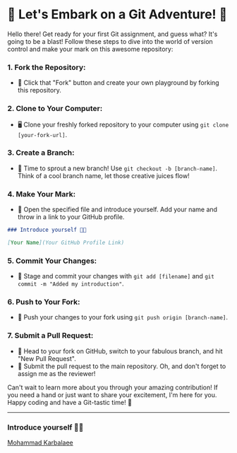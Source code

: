 # 🚀 Let's Embark on a Git Adventure! 🚀

Hello there! Get ready for your first Git assignment, and guess what? It's going to be a blast! Follow these steps to dive into the world of version control and make your mark on this awesome repository:

### 1. **Fork the Repository:**
   - 🍴 Click that "Fork" button and create your own playground by forking this repository.

### 2. **Clone to Your Computer:**
   - 🖥️ Clone your freshly forked repository to your computer using `git clone [your-fork-url]`.

### 3. **Create a Branch:**
   - 🌿 Time to sprout a new branch! Use `git checkout -b [branch-name]`. Think of a cool branch name, let those creative juices flow!

### 4. **Make Your Mark:**
   - 🎨 Open the specified file and introduce yourself. Add your name and throw in a link to your GitHub profile.

```markdown
### Introduce yourself 🖐🏻

[Your Name](Your GitHub Profile Link)

```

### 5. **Commit Your Changes:**
   - 💼 Stage and commit your changes with `git add [filename]` and `git commit -m "Added my introduction"`.

### 6. **Push to Your Fork:**
   - 🚀 Push your changes to your fork using `git push origin [branch-name]`.

### 7. **Submit a Pull Request:**
   - 🎉 Head to your fork on GitHub, switch to your fabulous branch, and hit "New Pull Request".
   - 🎁 Submit the pull request to the main repository. Oh, and don't forget to assign me as the reviewer!

Can't wait to learn more about you through your amazing contribution! If you need a hand or just want to share your excitement, I'm here for you. Happy coding and have a Git-tastic time! 🌟

---

### Introduce yourself 🖐🏻

[Mohammad Karbalaee](https://github.com/mohammadkarbalaee/)
